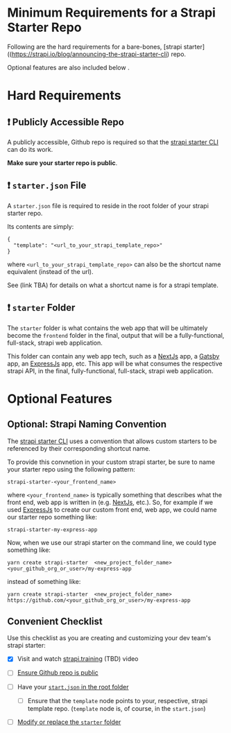 # Minimum Requirements for a Strapi Starter Repo
Following are the hard requirements for a bare-bones, [strapi starter]((https://strapi.io/blog/announcing-the-strapi-starter-cli) repo.

Optional features are also included below .

# Hard Requirements

## ❗️ Publicly Accessible Repo
A publicly accessible, Github repo is required so that the [strapi starter CLI](https://github.com/strapi/strapi/tree/master/packages/create-strapi-starter) can do its work.

**Make sure your starter repo is public**.


## ❗️ `starter.json` File

A `starter.json` file is required to reside in the root folder of your strapi starter repo.

Its contents are simply: 
```
{
  "template": "<url_to_your_strapi_template_repo>"
}
```

where `<url_to_your_strapi_template_repo>` can also be the shortcut name equivalent (instead of the url). 

See (link TBA) for details on what a shortcut name is for a strapi template.

## ❗️ `starter` Folder

The `starter` folder is what contains the web app that will be ultimately become the `frontend` folder in the final, output that will be a fully-functional, full-stack, strapi web application.

This folder can contain any web app tech, such as a [NextJs](https://nextjs.org/) app, a [Gatsby](https://www.gatsbyjs.com/) app, an [ExpressJs](https://expressjs.com/) app, etc.  This app will be what consumes the respective strapi API, in the final, fully-functional, full-stack, strapi web application.

# Optional Features

## Optional: Strapi Naming Convention

The [strapi starter CLI](https://github.com/strapi/strapi/tree/master/packages/create-strapi-starter) uses a convention that allows custom starters to be referenced by their corresponding shortcut name.  

To provide this convnetion in your custom strapi starter, be sure to name your starter repo using the following pattern:

`strapi-starter-<your_frontend_name>`

where `<your_frontend_name>` is typically something that describes what the front end, web app is written in (e.g. [NextJs](https://nextjs.org/), etc.). So, for example if we used [ExpressJs](https://expressjs.com/) to create our custom front end, web app, we could name our starter repo something like: 

`strapi-starter-my-express-app`

Now, when we use our strapi starter on the command line, we could type something like: 

```
yarn create strapi-starter  <new_project_folder_name>  <your_github_org_or_user>/my-express-app
```

instead of something like:

```
yarn create strapi-starter  <new_project_folder_name>  https://github.com/<your_github_org_or_user>/my-express-app
```
## Convenient Checklist
Use this checklist as you are creating and customizing your dev team's strapi starter: 
- [X] Visit and watch [strapi.training](https://strapi.training) (TBD) video
- [ ] [Ensure Github repo is public](#%EF%B8%8F-publicly-accessible-repo)
- [ ] Have your [`start.json` in the root folder](#%EF%B8%8F-starterjson-file)
    - [ ] Ensure that the `template` node points to your, respective, strapi template repo. (`template` node is, of course, in the `start.json`) 
- [ ] [Modify or replace the `starter` folder](#%EF%B8%8F-starter-folder)

